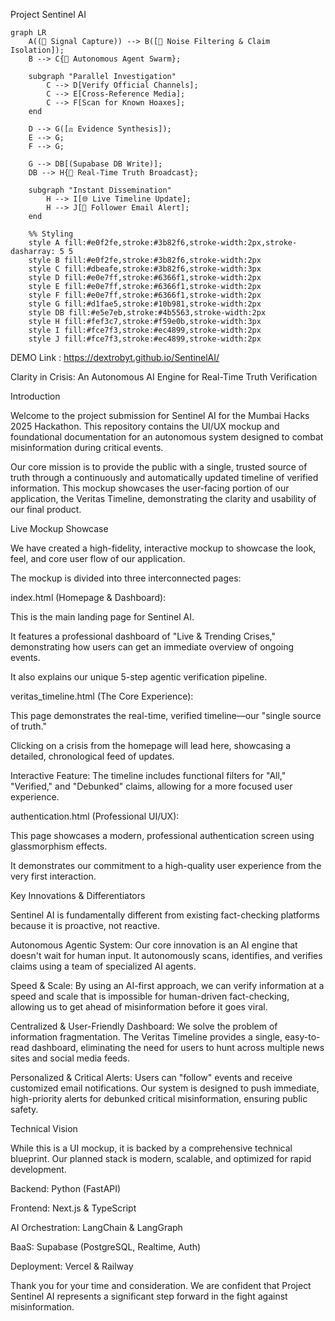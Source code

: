 Project Sentinel AI

```mermaid
graph LR
    A((📡 Signal Capture)) --> B([🎯 Noise Filtering & Claim Isolation]);
    B --> C{🧠 Autonomous Agent Swarm};

    subgraph "Parallel Investigation"
        C --> D[Verify Official Channels];
        C --> E[Cross-Reference Media];
        C --> F[Scan for Known Hoaxes];
    end

    D --> G([⚖️ Evidence Synthesis]);
    E --> G;
    F --> G;

    G --> DB[(Supabase DB Write)];
    DB --> H{📢 Real-Time Truth Broadcast};

    subgraph "Instant Dissemination"
        H --> I[🌐 Live Timeline Update];
        H --> J[📧 Follower Email Alert];
    end

    %% Styling
    style A fill:#e0f2fe,stroke:#3b82f6,stroke-width:2px,stroke-dasharray: 5 5
    style B fill:#e0f2fe,stroke:#3b82f6,stroke-width:2px
    style C fill:#dbeafe,stroke:#3b82f6,stroke-width:3px
    style D fill:#e0e7ff,stroke:#6366f1,stroke-width:2px
    style E fill:#e0e7ff,stroke:#6366f1,stroke-width:2px
    style F fill:#e0e7ff,stroke:#6366f1,stroke-width:2px
    style G fill:#d1fae5,stroke:#10b981,stroke-width:2px
    style DB fill:#e5e7eb,stroke:#4b5563,stroke-width:2px
    style H fill:#fef3c7,stroke:#f59e0b,stroke-width:3px
    style I fill:#fce7f3,stroke:#ec4899,stroke-width:2px
    style J fill:#fce7f3,stroke:#ec4899,stroke-width:2px
```

DEMO Link : https://dextrobyt.github.io/SentinelAI/

Clarity in Crisis: An Autonomous AI Engine for Real-Time Truth Verification

Introduction

Welcome to the project submission for Sentinel AI for the Mumbai Hacks 2025 Hackathon. This repository contains the UI/UX mockup and foundational documentation for an autonomous system designed to combat misinformation during critical events.

Our core mission is to provide the public with a single, trusted source of truth through a continuously and automatically updated timeline of verified information. This mockup showcases the user-facing portion of our application, the Veritas Timeline, demonstrating the clarity and usability of our final product.

Live Mockup Showcase

We have created a high-fidelity, interactive mockup to showcase the look, feel, and core user flow of our application.

The mockup is divided into three interconnected pages:

index.html (Homepage & Dashboard):

This is the main landing page for Sentinel AI.

It features a professional dashboard of "Live & Trending Crises," demonstrating how users can get an immediate overview of ongoing events.

It also explains our unique 5-step agentic verification pipeline.

veritas_timeline.html (The Core Experience):

This page demonstrates the real-time, verified timeline—our "single source of truth."

Clicking on a crisis from the homepage will lead here, showcasing a detailed, chronological feed of updates.

Interactive Feature: The timeline includes functional filters for "All," "Verified," and "Debunked" claims, allowing for a more focused user experience.

authentication.html (Professional UI/UX):

This page showcases a modern, professional authentication screen using glassmorphism effects.

It demonstrates our commitment to a high-quality user experience from the very first interaction.

Key Innovations & Differentiators

Sentinel AI is fundamentally different from existing fact-checking platforms because it is proactive, not reactive.

Autonomous Agentic System: Our core innovation is an AI engine that doesn't wait for human input. It autonomously scans, identifies, and verifies claims using a team of specialized AI agents.

Speed & Scale: By using an AI-first approach, we can verify information at a speed and scale that is impossible for human-driven fact-checking, allowing us to get ahead of misinformation before it goes viral.

Centralized & User-Friendly Dashboard: We solve the problem of information fragmentation. The Veritas Timeline provides a single, easy-to-read dashboard, eliminating the need for users to hunt across multiple news sites and social media feeds.

Personalized & Critical Alerts: Users can "follow" events and receive customized email notifications. Our system is designed to push immediate, high-priority alerts for debunked critical misinformation, ensuring public safety.

Technical Vision

While this is a UI mockup, it is backed by a comprehensive technical blueprint. Our planned stack is modern, scalable, and optimized for rapid development.

Backend: Python (FastAPI)

Frontend: Next.js & TypeScript

AI Orchestration: LangChain & LangGraph

BaaS: Supabase (PostgreSQL, Realtime, Auth)

Deployment: Vercel & Railway

Thank you for your time and consideration. We are confident that Project Sentinel AI represents a significant step forward in the fight against misinformation.
